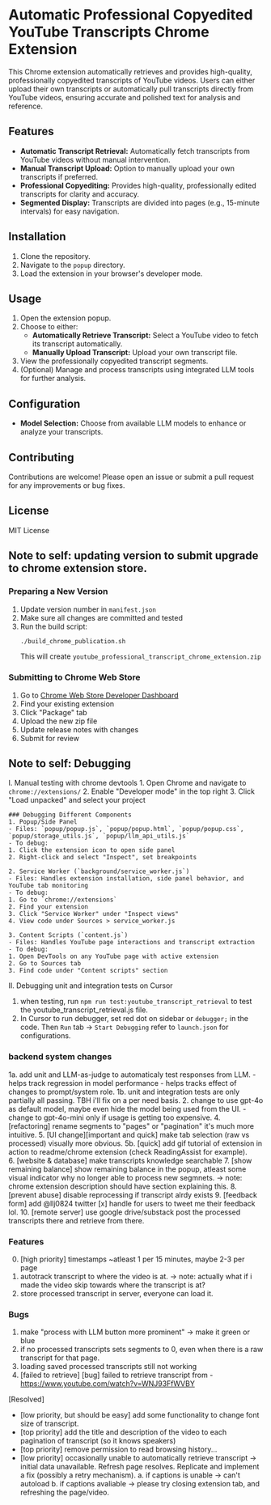 # Automatic Professional Copyedited YouTube Transcripts Chrome Extension

This Chrome extension automatically retrieves and provides high-quality, professionally copyedited transcripts of YouTube videos. Users can either upload their own transcripts or automatically pull transcripts directly from YouTube videos, ensuring accurate and polished text for analysis and reference.

## Features

- **Automatic Transcript Retrieval:** Automatically fetch transcripts from YouTube videos without manual intervention.
- **Manual Transcript Upload:** Option to manually upload your own transcripts if preferred.
- **Professional Copyediting:** Provides high-quality, professionally edited transcripts for clarity and accuracy.
- **Segmented Display:** Transcripts are divided into pages (e.g., 15-minute intervals) for easy navigation.


## Installation

1. Clone the repository.
2. Navigate to the `popup` directory.
3. Load the extension in your browser's developer mode.

## Usage

1. Open the extension popup.
2. Choose to either:
    - **Automatically Retrieve Transcript:** Select a YouTube video to fetch its transcript automatically.
    - **Manually Upload Transcript:** Upload your own transcript file.
3. View the professionally copyedited transcript segments.
4. (Optional) Manage and process transcripts using integrated LLM tools for further analysis.

## Configuration

- **Model Selection:** Choose from available LLM models to enhance or analyze your transcripts.

## Contributing

Contributions are welcome! Please open an issue or submit a pull request for any improvements or bug fixes.

## License

MIT License

## Note to self: updating version to submit upgrade to chrome extension store.

### Preparing a New Version
1. Update version number in `manifest.json`
2. Make sure all changes are committed and tested
3. Run the build script:
   ```bash
   ./build_chrome_publication.sh
   ```
   This will create `youtube_professional_transcript_chrome_extension.zip`

### Submitting to Chrome Web Store
1. Go to [Chrome Web Store Developer Dashboard](https://chrome.google.com/webstore/devconsole)
2. Find your existing extension
3. Click "Package" tab
4. Upload the new zip file
5. Update release notes with changes
6. Submit for review


## Note to self: Debugging 

I. Manual testing with chrome devtools
    1. Open Chrome and navigate to `chrome://extensions/`
    2. Enable "Developer mode" in the top right
    3. Click "Load unpacked" and select your project

    ### Debugging Different Components
    1. Popup/Side Panel
    - Files: `popup/popup.js`, `popup/popup.html`, `popup/popup.css`, `popup/storage_utils.js`, `popup/llm_api_utils.js`
    - To debug:
    1. Click the extension icon to open side panel
    2. Right-click and select "Inspect", set breakpoints

    2. Service Worker (`background/service_worker.js`)
    - Files: Handles extension installation, side panel behavior, and YouTube tab monitoring
    - To debug:
    1. Go to `chrome://extensions`
    2. Find your extension
    3. Click "Service Worker" under "Inspect views"
    4. View code under Sources > service_worker.js

    3. Content Scripts (`content.js`)
    - Files: Handles YouTube page interactions and transcript extraction
    - To debug:
    1. Open DevTools on any YouTube page with active extension
    2. Go to Sources tab
    3. Find code under "Content scripts" section

II. Debugging unit and integration tests on Cursor
 1. when testing, run `npm run test:youtube_transcript_retrieval` to test the youtube_transcript_retrieval.js file.
 2. In Cursor to run debugger, set red dot on sidebar or `debugger;` in the code. Then `Run` tab -> `Start Debugging` refer to `launch.json` for configurations.

### backend system changes
1a. add unit and LLM-as-judge to automaticaly test responses from LLM.
    - helps track regression in model performance
    - helps tracks effect of changes to prompt/system role.
1b. unit and integration tests are only partially all passing. TBH i'll fix on a per need basis.
2. change to use gpt-4o as default model, maybe even hide the model being used from the UI.
    - change to gpt-4o-mini only if usage is getting too expensive.
4. [refactoring] rename segments to "pages" or "pagination" it's much more intuitive.
5. [UI change][important and quick] make tab selection (raw vs processed) visually more obvious.
5b. [quick] add gif tutorial of extension in action to readme/chrome extension (check ReadingAssist for example).  
6. [website & database] make transcripts knowledge searchable
7. [show remaining balance] show remaining balance in the popup, atleast some visual indicator why no longer able to process new segmnets.
    -> note: chrome extension description should have section explaining this.
8. [prevent abuse] disable reprocessing if transcript alrdy exists
9. [feedback form] add @llj0824 twitter [x] handle for users to tweet me their feedback lol.
10. [remote server] use google drive/substack post the processed transcripts there and retrieve from there.

### Features
0. [high priority] timestamps ~atleast 1 per 15 minutes, maybe 2-3 per page
1. autotrack transcript to where the video is at.
    -> note: actually what if i made the video skip towards where the transcript is at?
2. store processed transcript in server, everyone can load it.

### Bugs
1. make "process with LLM button more prominent" -> make it green or blue 
1. if no processed transcripts sets segments to 0, even when there is a raw transcript for that page.
2. loading saved processed transcripts still not working
3. [failed to retrieve] [bug] failed to retrieve transcript from - https://www.youtube.com/watch?v=WNJ93FfWVBY

[Resolved]
* [low priority, but should be easy] add some functionality to change font size of transcript.
* [top priority] add the title and description of the video to each pagination of transcript (so it knows speakers)
* [top priority] remove permission to read browsing history...
* [low priority] occasionally unable to automatically retrieve transcript -> initial data unavailable. Refresh page resolves. Replicate and implement a fix (possibly a retry mechanism).
	a. if captions is unable -> can't autoload
	b. if captions avaliable -> please try closing extension tab, and refreshing the page/video.